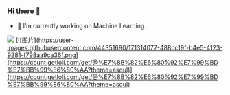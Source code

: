 ### Hi there 👋

- 🔭 I’m currently working on Machine Learning.


![](https://github-readme-stats.vercel.app/api?username=JamYiz)
[![图片](https://user-images.githubusercontent.com/44351690/171314077-488cc19f-b4e5-4123-9281-f798aa9ca36f.png](https://count.getloli.com/get/@%E7%8B%82%E6%80%92%E7%99%BD%E7%BB%99%E6%80%AA?theme=asoul)](https://count.getloli.com/get/@%E7%8B%82%E6%80%92%E7%99%BD%E7%BB%99%E6%80%AA?theme=asoul)
